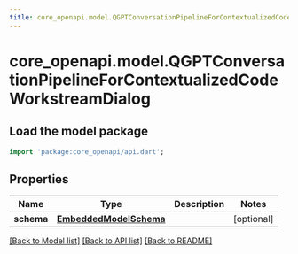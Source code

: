 ```yaml
---
title: core_openapi.model.QGPTConversationPipelineForContextualizedCodeWorkstreamDialog | Dart SDK
---
```


# core_openapi.model.QGPTConversationPipelineForContextualizedCodeWorkstreamDialog

## Load the model package
```dart
import 'package:core_openapi/api.dart';
```

## Properties
Name | Type | Description | Notes
------------ | ------------- | ------------- | -------------
**schema** | [**EmbeddedModelSchema**](EmbeddedModelSchema.md) |  | [optional] 

[[Back to Model list]](../README.md#documentation-for-models) [[Back to API list]](../README.md#documentation-for-api-endpoints) [[Back to README]](../README.md)


